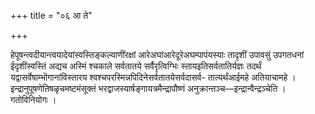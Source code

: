 +++
title = "०६ आ ते"

+++

हेपूषन्त्वदीयान्त्वयादेयांस्वस्तिङ्कल्याणींरक्षां आरेअघांआरेदूरेअघम्पापंयस्याः तादृशीं उपावसुं उपगतधनां ईदृशींस्वस्तिं अद्यच अस्मिं श्चकाले सर्वतातये सर्वैरृत्विग्भिः स्तायइतिसर्वतातिर्यज्ञः तदर्थं यद्वासर्वेषाम्भॊगानांविस्तारय श्वश्चपरस्मिन्नपिदिनेसर्वतातयेसर्वदासर्व- तात्यर्थंआईमहे अतियाचामहे । इन्द्रानुपूषणेतिषळृचमष्टमंसूक्तं भरद्वाजस्यार्षङ्गायत्रमैन्द्रापौष्णं अनुक्रान्तञ्च—इन्द्रान्वैन्द्रञ्चेति । गतोविनियोगः ।